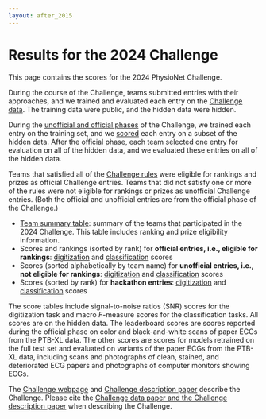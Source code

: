 ```yaml
---
layout: after_2015
---
```


# Results for the 2024 Challenge

This page contains the scores for the 2024 PhysioNet Challenge.

During the course of the Challenge, teams submitted entries with their approaches, and we trained and evaluated each entry on the [Challenge data](../#data). The training data were public, and the hidden data were hidden.

During the [unofficial and official phases](../#rules) of the Challenge, we trained each entry on the training set, and we [scored](../#scoring) each entry on a subset of the hidden data. After the official phase, each team selected one entry for evaluation on all of the hidden data, and we evaluated these entries on all of the hidden data.

Teams that satisfied all of the [Challenge rules](../#rules) were eligible for rankings and prizes as official Challenge entries. Teams that did not satisfy one or more of the rules were not eligible for rankings or prizes as unofficial Challenge entries. (Both the official and unofficial entries are from the official phase of the Challenge.)

- [Team summary table](team_summary_table.tsv): summary of the teams that participated in the 2024 Challenge. This table includes ranking and prize eligibility information.
- Scores and rankings (sorted by rank) for __official entries, i.e., eligible for rankings__: [digitization](official_scores_digitization.tsv) and [classification](official_scores_classification.tsv) scores
- Scores (sorted alphabetically by team name) for __unofficial entries, i.e., not eligible for rankings__: [digitization](unofficial_scores_digitization.tsv) and [classification](unofficial_scores_classification.tsv) scores
- Scores (sorted by rank) for __hackathon entries__: [digitization](hackathon_scores_digitization.tsv) and [classification](hackathon_scores_classification.tsv) scores

The score tables include signal-to-noise ratios (SNR) scores for the digitization task and macro _F_-measure scores for the classification tasks. All scores are on the hidden data. The leaderboard scores are scores reported during the official phase on color and black-and-white scans of paper ECGs from the PTB-XL data. The other scores are scores for models retrained on the full test set and evaluated on variants of the paper ECGs from the PTB-XL data, including scans and photographs of clean, stained, and deteriorated ECG papers and photographs of computer monitors showing ECGs.

The [Challenge webpage](../) and [Challenge description paper](../papers/) describe the Challenge. Please cite the [Challenge data paper and the Challenge description paper](../papers/) when describing the Challenge. 